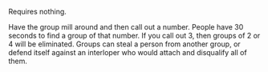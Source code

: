 Requires nothing.

Have the group mill around and then call out a number. People have 30 seconds to find a group of that number. If you call out 3, then groups of 2 or 4 will be eliminated. Groups can steal a person from another group, or defend itself against an interloper who would attach and disqualify all of them.